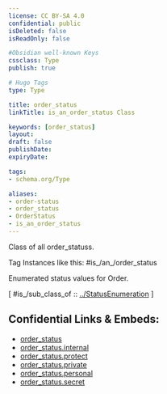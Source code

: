 ```yaml
---
license: CC BY-SA 4.0
confidential: public
isDeleted: false
isReadOnly: false

#Obsidian well-known Keys
cssclass: Type
publish: true

# Hugo Tags
type: Type

title: order_status
linkTitle: is_an_order_status Class

keywords: [order_status]
layout: 
draft: false
publishDate:
expiryDate: 

tags:
- schema.org/Type

aliases:
- order-status
- order_status
- OrderStatus
- is_an_order_status
---
```


Class of all order_statuss.

Tag Instances like this: 
#is_/an_/order_status

Enumerated status values for Order.

[ #is_/sub_class_of :: [../StatusEnumeration](../StatusEnumeration) ]



## Confidential Links & Embeds: 
- [order_status](../../../../../../../_public/schema.org/Type/is_a_/intangible/enumeration/status_enumeration/order_status.md) 
- [order_status.internal](../../../../../../../_internal/schema.org/Type/is_a_/intangible/enumeration/status_enumeration/order_status.internal.md) 
- [order_status.protect](../../../../../../../_protect/schema.org/Type/is_a_/intangible/enumeration/status_enumeration/order_status.protect.md) 
- [order_status.private](../../../../../../../_private/schema.org/Type/is_a_/intangible/enumeration/status_enumeration/order_status.private.md) 
- [order_status.personal](../../../../../../../_personal/schema.org/Type/is_a_/intangible/enumeration/status_enumeration/order_status.personal.md) 
- [order_status.secret](../../../../../../../_secret/schema.org/Type/is_a_/intangible/enumeration/status_enumeration/order_status.secret.md) 

